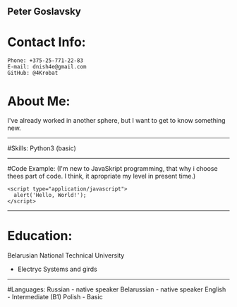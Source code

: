 ## Peter Goslavsky
# Contact Info:
	Phone: +375-25-771-22-83
	E-mail: dnish4e@gmail.com
	GitHub: @4Krobat

# About Me:
I've already worked in another sphere, but I want to get to know something new.
********
#Skills:
Python3 (basic)
********
#Code Example:
(I'm new to JavaSkript programming, that why i choose thees part of code.
I think, it apropriate my level in present time.)
```
<script type="application/javascript">
  alert('Hello, World!');
</script>
```
********
# Education:

Belarusian National Technical University
  - Electryc Systems and girds
********
#Languages:
	Russian - native speaker
	Belarussian - native speaker
	English - Intermediate (B1)
	Polish - Basic
